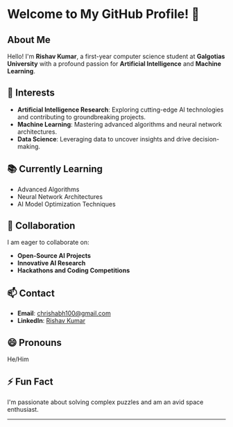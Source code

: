 # Welcome to My GitHub Profile! 🌟

## About Me
Hello! I'm **Rishav Kumar**, a first-year computer science student at **Galgotias University** with a profound passion for **Artificial Intelligence** and **Machine Learning**.

## 🌟 Interests
- **Artificial Intelligence Research**: Exploring cutting-edge AI technologies and contributing to groundbreaking projects.
- **Machine Learning**: Mastering advanced algorithms and neural network architectures.
- **Data Science**: Leveraging data to uncover insights and drive decision-making.

## 📚 Currently Learning
- Advanced Algorithms
- Neural Network Architectures
- AI Model Optimization Techniques

## 🤝 Collaboration
I am eager to collaborate on:
- **Open-Source AI Projects**
- **Innovative AI Research**
- **Hackathons and Coding Competitions**

## 📫 Contact
- **Email**: [chrishabh100@gmail.com](mailto:chrishabh100@gmail.com)
- **LinkedIn**: [Rishav Kumar](www.linkedin.com/in/rishav-kumar-983a5b273)

## 😄 Pronouns
He/Him

## ⚡ Fun Fact
I'm passionate about solving complex puzzles and am an avid space enthusiast.

---

